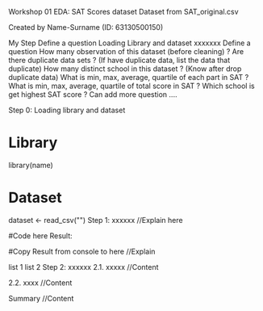Workshop 01 EDA: SAT Scores dataset
Dataset from SAT_original.csv

Created by Name-Surname (ID: 63130500150)

My Step
Define a question
Loading Library and dataset
xxxxxxx
Define a question
How many observation of this dataset (before cleaning) ?
Are there duplicate data sets ? (If have duplicate data, list the data that duplicate)
How many distinct school in this dataset ? (Know after drop duplicate data)
What is min, max, average, quartile of each part in SAT ?
What is min, max, average, quartile of total score in SAT ?
Which school is get highest SAT score ?
Can add more question ....

Step 0: Loading library and dataset
# Library
library(name)

# Dataset
dataset <- read_csv("")
Step 1: xxxxxx
//Explain here

#Code here
Result:

#Copy Result from console to here
//Explain

list 1
list 2
Step 2: xxxxxx
2.1. xxxxx
//Content

2.2. xxxx
//Content

Summary
//Content
